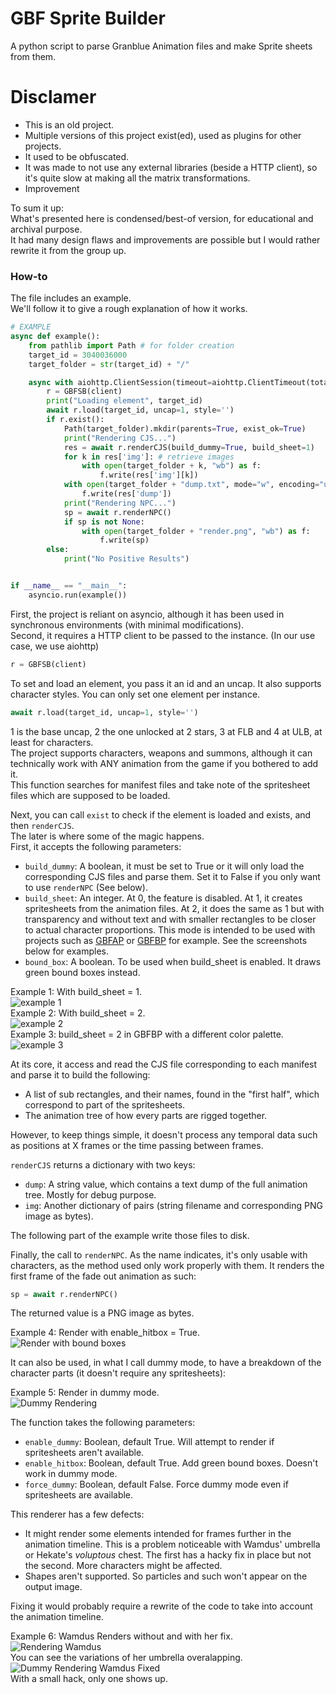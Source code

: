 # GBF Sprite Builder  
  
A python script to parse Granblue Animation files and make Sprite sheets from them.  
  
# Disclamer  
- This is an old project.  
- Multiple versions of this project exist(ed), used as plugins for other projects.  
- It used to be obfuscated.  
- It was made to not use any external libraries (beside a HTTP client), so it's quite slow at making all the matrix transformations.  
- Improvement
  
To sum it up:  
What's presented here is condensed/best-of version, for educational and archival purpose.  
It had many design flaws and improvements are possible but I would rather rewrite it from the group up.  
  
### How-to  
The file includes an example.  
We'll follow it to give a rough explanation of how it works.  
  
```python
# EXAMPLE
async def example():
    from pathlib import Path # for folder creation
    target_id = 3040036000
    target_folder = str(target_id) + "/"

    async with aiohttp.ClientSession(timeout=aiohttp.ClientTimeout(total=50)) as client:
        r = GBFSB(client)
        print("Loading element", target_id)
        await r.load(target_id, uncap=1, style='')
        if r.exist():
            Path(target_folder).mkdir(parents=True, exist_ok=True)
            print("Rendering CJS...")
            res = await r.renderCJS(build_dummy=True, build_sheet=1)
            for k in res['img']: # retrieve images
                with open(target_folder + k, "wb") as f:
                    f.write(res['img'][k])
            with open(target_folder + "dump.txt", mode="w", encoding="utf-8") as f: # retrieve dump
                f.write(res['dump'])
            print("Rendering NPC...")
            sp = await r.renderNPC()
            if sp is not None:
                with open(target_folder + "render.png", "wb") as f:
                    f.write(sp)
        else:
            print("No Positive Results")


if __name__ == "__main__":
    asyncio.run(example())
```
  
First, the project is reliant on asyncio, although it has been used in synchronous environments (with minimal modifications).  
Second, it requires a HTTP client to be passed to the instance. (In our use case, we use aiohttp)  
```python
r = GBFSB(client)
```
To set and load an element, you pass it an id and an uncap. It also supports character styles. You can only set one element per instance.  
```python
await r.load(target_id, uncap=1, style='')
```
1 is the base uncap, 2 the one unlocked at 2 stars, 3 at FLB and 4 at ULB, at least for characters.  
The project supports characters, weapons and summons, although it can technically work with ANY animation from the game if you bothered to add it.  
This function searches for manifest files and take note of the spritesheet files which are supposed to be loaded.  
  
Next, you can call `exist` to check if the element is loaded and exists, and then `renderCJS`.  
The later is where some of the magic happens.  
First, it accepts the following parameters:  
- `build_dummy`: A boolean, it must be set to True or it will only load the corresponding CJS files and parse them. Set it to False if you only want to use `renderNPC` (See below).  
- `build_sheet`: An integer. At 0, the feature is disabled. At 1, it creates spritesheets from the animation files. At 2, it does the same as 1 but with transparency and without text and with smaller rectangles to be closer to actual character proportions. This mode is intended to be used with projects such as [GBFAP](https://github.com/MizaGBF/GBFAP) or [GBFBP](https://github.com/MizaGBF/GBFBP) for example. See the screenshots below for examples.  
- `bound_box`: A boolean. To be used when build_sheet is enabled. It draws green bound boxes instead.
  
Example 1: With build_sheet = 1.  
![example 1](https://github.com/MizaGBF/GBFSB/blob/main/assets/readme_example_1.png?raw=true)  
Example 2: With build_sheet = 2.  
![example 2](https://github.com/MizaGBF/GBFSB/blob/main/assets/readme_example_2.png?raw=true)  
Example 3: build_sheet = 2 in GBFBP with a different color palette.  
![example 3](https://github.com/MizaGBF/GBFSB/blob/main/assets/readme_example_GBFBP.png?raw=true)  
  
At its core, it access and read the CJS file corresponding to each manifest and parse it to build the following:  
- A list of sub rectangles, and their names, found in the "first half", which correspond to part of the spritesheets.  
- The animation tree of how every parts are rigged together.  
  
However, to keep things simple, it doesn't process any temporal data such as positions at X frames or the time passing between frames.  
  
`renderCJS` returns a dictionary with two keys:  
- `dump`: A string value, which contains a text dump of the full animation tree. Mostly for debug purpose.  
- `img`: Another dictionary of pairs (string filename and corresponding PNG image as bytes).  
  
The following part of the example write those files to disk.  
  
Finally, the call to `renderNPC`. As the name indicates, it's only usable with characters, as the method used only work properly with them. It renders the first frame of the fade out animation as such:
```python
sp = await r.renderNPC()
```
The returned value is a PNG image as bytes.  
  
Example 4: Render with enable_hitbox = True.  
![Render with bound boxes](https://github.com/MizaGBF/GBFSB/blob/main/assets/readme_example_4.png?raw=true)
  
It can also be used, in what I call dummy mode, to have a breakdown of the character parts (it doesn't require any spritesheets):
  
Example 5: Render in dummy mode.  
![Dummy Rendering](https://github.com/MizaGBF/GBFSB/blob/main/assets/readme_example_5.png?raw=true)
  
The function takes the following parameters:
- `enable_dummy`: Boolean, default True. Will attempt to render if spritesheets aren't available.  
- `enable_hitbox`: Boolean, default True. Add green bound boxes. Doesn't work in dummy mode.  
- `force_dummy`: Boolean, default False. Force dummy mode even if spritesheets are available.
  
This renderer has a few defects:  
- It might render some elements intended for frames further in the animation timeline. This is a problem noticeable with Wamdus' umbrella or Hekate's *voluptous* chest. The first has a hacky fix in place but not the second. More characters might be affected.  
- Shapes aren't supported. So particles and such won't appear on the output image.  
  
Fixing it would probably require a rewrite of the code to take into account the animation timeline.  
  
Example 6: Wamdus Renders without and with her fix.  
![Rendering Wamdus](https://github.com/MizaGBF/GBFSB/blob/main/assets/readme_example_6a.png?raw=true)  
You can see the variations of her umbrella overalapping.  
![Dummy Rendering Wamdus Fixed](https://github.com/MizaGBF/GBFSB/blob/main/assets/readme_example_6b.png?raw=true)  
With a small hack, only one shows up.  